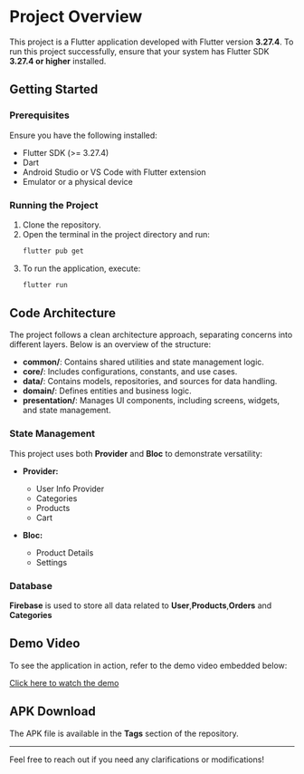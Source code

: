 # Project Overview

This project is a Flutter application developed with Flutter version **3.27.4**. To run this project successfully, ensure that your system has Flutter SDK **3.27.4 or higher** installed.

## Getting Started

### Prerequisites
Ensure you have the following installed:
- Flutter SDK (>= 3.27.4)
- Dart
- Android Studio or VS Code with Flutter extension
- Emulator or a physical device

### Running the Project
1. Clone the repository.
2. Open the terminal in the project directory and run:
   ```sh
   flutter pub get
   ```
3. To run the application, execute:
   ```sh
   flutter run
   ```

## Code Architecture

The project follows a clean architecture approach, separating concerns into different layers. Below is an overview of the structure:

- **common/**: Contains shared utilities and state management logic.
- **core/**: Includes configurations, constants, and use cases.
- **data/**: Contains models, repositories, and sources for data handling.
- **domain/**: Defines entities and business logic.
- **presentation/**: Manages UI components, including screens, widgets, and state management.

### State Management
This project uses both **Provider** and **Bloc** to demonstrate versatility:

- **Provider:**
  - User Info Provider
  - Categories
  - Products
  - Cart

- **Bloc:**
  - Product Details
  - Settings


### Database
**Firebase** is used to store all data related to **User**,**Products**,**Orders** and **Categories**

## Demo Video
To see the application in action, refer to the demo video embedded below:

[Click here to watch the demo](https://youtube.com/shorts/wERiAwKhXKE?feature=share)

## APK Download
The APK file is available in the **Tags** section of the repository.

---

Feel free to reach out if you need any clarifications or modifications!
